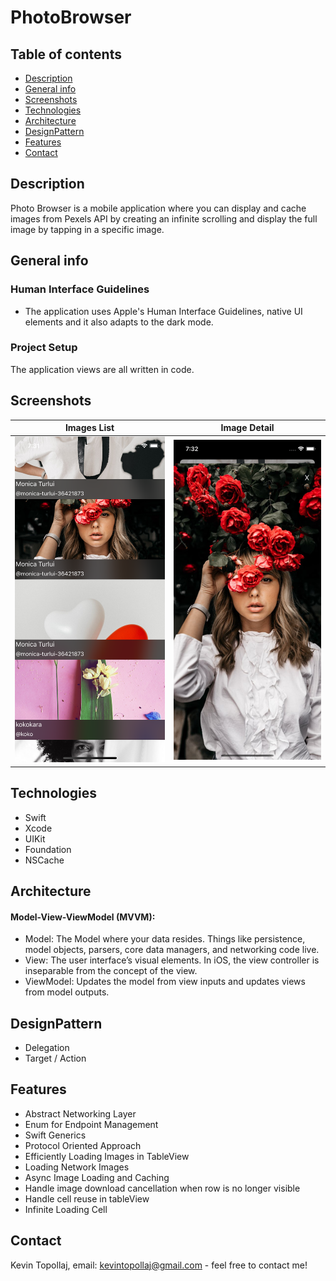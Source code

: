 # PhotoBrowser

## Table of contents
* [Description](#description)
* [General info](#general-info)
* [Screenshots](#screenshots)
* [Technologies](#technologies)
* [Architecture](#architecture)
* [DesignPattern](#designpattern)
* [Features](#features)
* [Contact](#contact)

## Description
Photo Browser is a mobile application where you can display and cache images from Pexels API by creating an infinite scrolling and display the full image by tapping in a specific image.

## General info

### Human Interface Guidelines
* The application uses Apple's Human Interface Guidelines, native UI elements and it also adapts to the dark mode.

### Project Setup
The application views are all written in code.


## Screenshots

Images List            |  Image Detail
:-------------------------:|:-------------------------:
![](./img/S1.png)  |  ![](./img/S2.png)


## Technologies
* Swift
* Xcode
* UIKit
* Foundation
* NSCache

## Architecture
#### Model-View-ViewModel (MVVM):
* Model: 
The Model where your data resides. Things like persistence, model objects, parsers, core data managers, and networking code live.
* View:
The user interface’s visual elements. In iOS, the view controller is inseparable from the concept of the view.
* ViewModel:
Updates the model from view inputs and updates views from model outputs.

## DesignPattern

* Delegation
* Target / Action

## Features

* Abstract Networking Layer
* Enum for Endpoint Management
* Swift Generics
* Protocol Oriented Approach
* Efficiently Loading Images in TableView
* Loading Network Images
* Async Image Loading and Caching
* Handle image download cancellation when row is no longer visible
* Handle cell reuse in tableView
* Infinite Loading Cell

## Contact
Kevin Topollaj, email: kevintopollaj@gmail.com - feel free to contact me!
